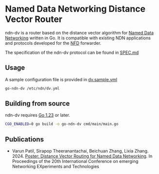 # Named Data Networking Distance Vector Router

ndn-dv is a router based on the distance vector algorithm for [Named Data Networking](https://named-data.net) written in Go.
It is compatible with existing NDN applications and protocols developed for the [NFD](https://github.com/named-data/NFD) forwarder.

The specification of the ndn-dv protocol can be found in [SPEC.md](./SPEC.md)

## Usage

A sample configuration file is provided in [dv.sample.yml](./dv.sample.yml)

```bash
go-ndn-dv /etc/ndn/dv.yml
```

## Building from source

ndn-dv requires [Go 1.23](https://go.dev/doc/install) or later.

```bash
CGO_ENABLED=0 go build -o go-ndn-dv cmd/main/main.go
```

## Publications

- Varun Patil, Sirapop Theeranantachai, Beichuan Zhang, Lixia Zhang. 2024. [Poster: Distance Vector Routing for Named Data Networking](https://dl.acm.org/doi/abs/10.1145/3680121.3699885).
  In Proceedings of the 20th International Conference on emerging Networking EXperiments and Technologies
